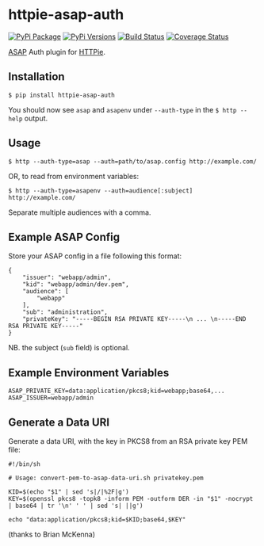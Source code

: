httpie-asap-auth
================

[![PyPi Package](https://img.shields.io/pypi/v/httpie-asap-auth.svg)](https://pypi.python.org/pypi/httpie-asap-auth) 
[![PyPi Versions](https://img.shields.io/pypi/pyversions/httpie-asap-auth.svg?style=flat-square)](https://pypi.python.org/pypi/httpie-asap-auth) 
[![Build Status](https://travis-ci.org/jasonfriedland/httpie-asap-auth.svg?branch=master)](https://travis-ci.org/jasonfriedland/httpie-asap-auth) 
[![Coverage Status](https://coveralls.io/repos/github/jasonfriedland/httpie-asap-auth/badge.svg?branch=master)](https://coveralls.io/github/jasonfriedland/httpie-asap-auth?branch=master)

[ASAP](https://s2sauth.bitbucket.io/) Auth plugin for [HTTPie](https://httpie.org/).


Installation
------------

    $ pip install httpie-asap-auth


You should now see `asap` and `asapenv` under `--auth-type` in the `$ http --help` output.


Usage
-----

    $ http --auth-type=asap --auth=path/to/asap.config http://example.com/

OR, to read from environment variables:

    $ http --auth-type=asapenv --auth=audience[:subject] http://example.com/

Separate multiple audiences with a comma.

Example ASAP Config
-------------------

Store your ASAP config in a file following this format:

```
{
    "issuer": "webapp/admin",
    "kid": "webapp/admin/dev.pem",
    "audience": [
        "webapp"
    ],
    "sub": "administration",
    "privateKey": "-----BEGIN RSA PRIVATE KEY-----\n ... \n-----END RSA PRIVATE KEY-----"
}
```
NB. the subject (`sub` field) is optional. 

Example Environment Variables
-----------------------------

    ASAP_PRIVATE_KEY=data:application/pkcs8;kid=webapp;base64,...
    ASAP_ISSUER=webapp/admin


Generate a Data URI
-------------------

Generate a data URI, with the key in PKCS8 from an RSA private key PEM file:


    #!/bin/sh

    # Usage: convert-pem-to-asap-data-uri.sh privatekey.pem

    KID=$(echo "$1" | sed 's|/|%2F|g')
    KEY=$(openssl pkcs8 -topk8 -inform PEM -outform DER -in "$1" -nocrypt | base64 | tr '\n' ' ' | sed 's| ||g')

    echo "data:application/pkcs8;kid=$KID;base64,$KEY"

(thanks to Brian McKenna)

